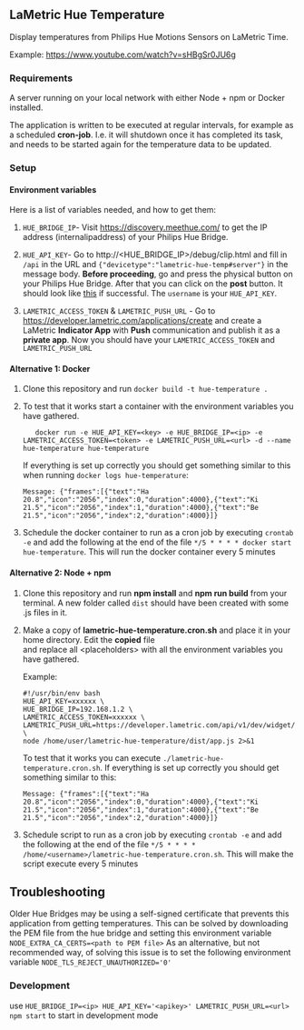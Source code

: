 ## LaMetric Hue Temperature

Display temperatures from Philips Hue Motions Sensors on LaMetric Time.

Example: https://www.youtube.com/watch?v=sHBgSr0JU6g

### Requirements

A server running on your local network with either Node + npm or Docker installed.

The application is written to be executed at regular intervals, for example as a scheduled **cron-job**. I.e. it will
shutdown once it has completed its task, and needs to be started again for the temperature data to be updated.

### Setup

#### Environment variables

Here is a list of variables needed, and how to get them:

1. `HUE_BRIDGE_IP`- Visit https://discovery.meethue.com/ to get the IP address (internalipaddress) of your Philips Hue
   Bridge.

2. `HUE_API_KEY`- Go to http://<HUE_BRIDGE_IP>/debug/clip.html and fill in `/api` in the URL and
   `{"devicetype":"lametric-hue-temp#server"}` in the message body. **Before proceeding**, go and press the physical
   button on your Philips Hue Bridge. After that you can click on the **post** button. It should look like
   [this](https://developers.meethue.com/wp-content/uploads/2018/02/SuccessResponse-1.png) if successful. The `username`
   is your `HUE_API_KEY`.

3. `LAMETRIC_ACCESS_TOKEN` & `LAMETRIC_PUSH_URL` - Go to https://developer.lametric.com/applications/create and create a
   LaMetric **Indicator App** with **Push** communication and publish it as a **private app**. Now you should have your
   `LAMETRIC_ACCESS_TOKEN` and `LAMETRIC_PUSH_URL`

#### Alternative 1: Docker 

1. Clone this repository and run `docker build -t hue-temperature .`

2. To test that it works start a container with the environment variables you have gathered.
   ```
      docker run -e HUE_API_KEY=<key> -e HUE_BRIDGE_IP=<ip> -e LAMETRIC_ACCESS_TOKEN=<token> -e LAMETRIC_PUSH_URL=<url> -d --name hue-temperature hue-temperature
   ```
   If everything is set up correctly you should get something similar to this when
   running `docker logs hue-temperature`:
    ```
    Message: {"frames":[{"text":"Ha 20.8","icon":"2056","index":0,"duration":4000},{"text":"Ki 21.5","icon":"2056","index":1,"duration":4000},{"text":"Be 21.5","icon":"2056","index":2,"duration":4000}]}
    ```

3. Schedule the docker container to run as a cron job by executing `crontab -e` and add the following at the end of the
   file ```*/5 * * * * docker start hue-temperature```. This will run the docker container every 5 minutes

#### Alternative 2: Node + npm

1. Clone this repository and run **npm install** and **npm run build** from your terminal. A new folder called `dist`
   should have been created with some .js files in it.

2. Make a copy of **lametric-hue-temperature.cron.sh** and place it in your home directory. Edit the **copied** file  
   and replace all \<placeholders\> with all the environment variables you have gathered.

   Example:
    ```
    #!/usr/bin/env bash
    HUE_API_KEY=xxxxxx \
    HUE_BRIDGE_IP=192.168.1.2 \
    LAMETRIC_ACCESS_TOKEN=xxxxxx \
    LAMETRIC_PUSH_URL=https://developer.lametric.com/api/v1/dev/widget/update/com.lametric.xxxxxx \
    node /home/user/lametric-hue-temperature/dist/app.js 2>&1
    ```
   To test that it works you can execute `./lametric-hue-temperature.cron.sh`. If everything is set up correctly you
   should get something similar to this:
    ```
    Message: {"frames":[{"text":"Ha 20.8","icon":"2056","index":0,"duration":4000},{"text":"Ki 21.5","icon":"2056","index":1,"duration":4000},{"text":"Be 21.5","icon":"2056","index":2,"duration":4000}]}
    ```

3. Schedule script to run as a cron job by executing `crontab -e` and add the following at the end of the
   file ```*/5 * * * * /home/<username>/lametric-hue-temperature.cron.sh```. This will make the script execute every 5
   minutes

## Troubleshooting

Older Hue Bridges may be using a self-signed certificate that prevents this application from getting temperatures. 
This can be solved by downloading the PEM file from the hue bridge and setting this environment variable `NODE_EXTRA_CA_CERTS=<path to PEM file>`
As an alternative, but not recommended way, of solving this issue is to set the following environment variable `NODE_TLS_REJECT_UNAUTHORIZED='0'`

### Development

use `HUE_BRIDGE_IP=<ip> HUE_API_KEY='<apikey>' LAMETRIC_PUSH_URL=<url> npm start` to start in development mode
